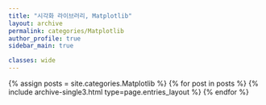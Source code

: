 ```yaml
---
title: "시각화 라이브러리, Matplotlib"
layout: archive
permalink: categories/Matplotlib
author_profile: true
sidebar_main: true

classes: wide
---
```



{% assign posts = site.categories.Matplotlib %}
{% for post in posts %} {% include archive-single3.html type=page.entries_layout %} {% endfor %}